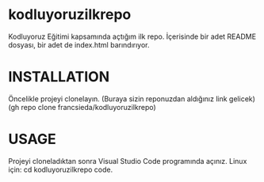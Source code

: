 # kodluyoruzilkrepo
Kodluyoruz Eğitimi kapsamında açtığım ilk repo. İçerisinde bir adet README dosyası, bir adet de index.html barındırıyor.
# INSTALLATION
Öncelikle projeyi clonelayın. (Buraya sizin reponuzdan aldığınız link gelicek)
(gh repo clone francsieda/kodluyoruzilkrepo)
# USAGE
Projeyi cloneladıktan sonra Visual Studio Code programında açınız.
Linux için:
cd kodluyoruzilkrepo
code.
